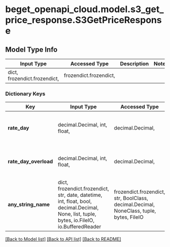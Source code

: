 # beget_openapi_cloud.model.s3_get_price_response.S3GetPriceResponse

## Model Type Info
Input Type | Accessed Type | Description | Notes
------------ | ------------- | ------------- | -------------
dict, frozendict.frozendict,  | frozendict.frozendict,  |  | 

### Dictionary Keys
Key | Input Type | Accessed Type | Description | Notes
------------ | ------------- | ------------- | ------------- | -------------
**rate_day** | decimal.Decimal, int, float,  | decimal.Decimal,  |  | [optional] value must be a 64 bit float
**rate_day_overload** | decimal.Decimal, int, float,  | decimal.Decimal,  |  | [optional] value must be a 64 bit float
**any_string_name** | dict, frozendict.frozendict, str, date, datetime, int, float, bool, decimal.Decimal, None, list, tuple, bytes, io.FileIO, io.BufferedReader | frozendict.frozendict, str, BoolClass, decimal.Decimal, NoneClass, tuple, bytes, FileIO | any string name can be used but the value must be the correct type | [optional]

[[Back to Model list]](../../README.md#documentation-for-models) [[Back to API list]](../../README.md#documentation-for-api-endpoints) [[Back to README]](../../README.md)

